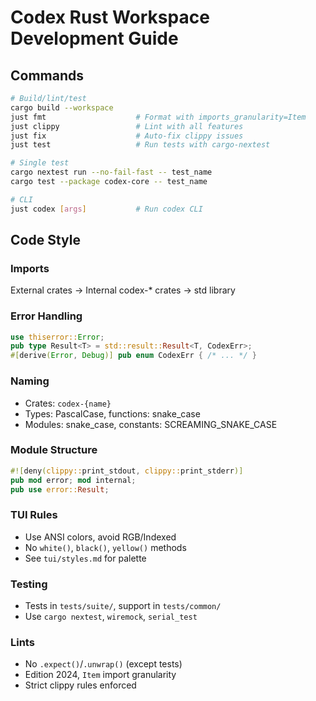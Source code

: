 # Codex Rust Workspace Development Guide

## Commands
```bash
# Build/lint/test
cargo build --workspace
just fmt                    # Format with imports_granularity=Item
just clippy                 # Lint with all features
just fix                    # Auto-fix clippy issues
just test                   # Run tests with cargo-nextest

# Single test
cargo nextest run --no-fail-fast -- test_name
cargo test --package codex-core -- test_name

# CLI
just codex [args]           # Run codex CLI
```

## Code Style

### Imports
External crates → Internal codex-* crates → std library

### Error Handling
```rust
use thiserror::Error;
pub type Result<T> = std::result::Result<T, CodexErr>;
#[derive(Error, Debug)] pub enum CodexErr { /* ... */ }
```

### Naming
- Crates: `codex-{name}`
- Types: PascalCase, functions: snake_case
- Modules: snake_case, constants: SCREAMING_SNAKE_CASE

### Module Structure
```rust
#![deny(clippy::print_stdout, clippy::print_stderr)]
pub mod error; mod internal;
pub use error::Result;
```

### TUI Rules
- Use ANSI colors, avoid RGB/Indexed
- No `white()`, `black()`, `yellow()` methods
- See `tui/styles.md` for palette

### Testing
- Tests in `tests/suite/`, support in `tests/common/`
- Use `cargo nextest`, `wiremock`, `serial_test`

### Lints
- No `.expect()`/`.unwrap()` (except tests)
- Edition 2024, `Item` import granularity
- Strict clippy rules enforced